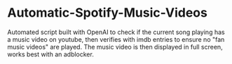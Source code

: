 # Automatic-Spotify-Music-Videos
Automated script built with OpenAI to check if the current song playing has a music video on youtube, then verifies with imdb entries to ensure no "fan music videos" are played.  The music video is then displayed in full screen, works best with an adblocker.
